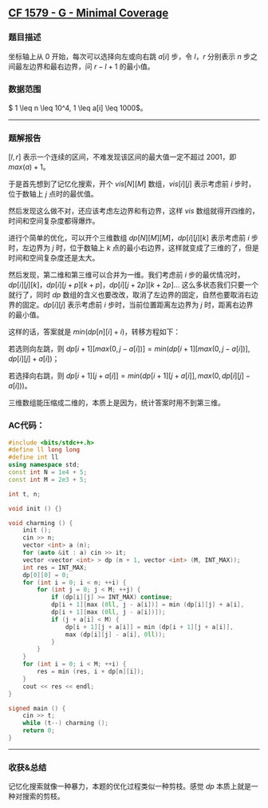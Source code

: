 ## [CF 1579 - G - Minimal Coverage](https://codeforces.com/contest/1579/problem/G) 

### 题目描述

坐标轴上从 $0$ 开始，每次可以选择向左或向右跳 $a[i]$ 步，令 $l，r$ 分别表示 $n$ 步之间最左边界和最右边界，问 $r - l + 1$ 的最小值。

### 数据范围

$ 1 \leq n \leq 10^4, 1 \leq a[i] \leq 1000$。

-----

### 题解报告

$[l, r]$ 表示一个连续的区间，不难发现该区间的最大值一定不超过 $2001$，即 $max (a) + 1$。

于是首先想到了记忆化搜索，开个 $vis[N][M]$ 数组，$vis[i][j]$ 表示考虑前 $i$ 步时，位于数轴上 $j$ 点时的最优值。

然后发现这么做不对，还应该考虑左边界和有边界，这样 $vis$ 数组就得开四维的，时间和空间复杂度都得爆炸。

进行个简单的优化，可以开个三维数组 $dp[N][M][M]$，$dp[i][j][k]$ 表示考虑前 $i$ 步时，左边界为 $j$ 时，位于数轴上 $k$ 点的最小右边界，这样就变成了三维的了，但是时间和空间复杂度还是太大。

然后发现，第二维和第三维可以合并为一维。我们考虑前 $i$ 步的最优情况时，$dp[i][j][k]$，$dp[i][j + p][k + p]$，$dp[i][j + 2p][k + 2p]$... 这么多状态我们只要一个就行了，同时 $dp$ 数组的含义也要改改，取消了左边界的固定，自然也要取消右边界的固定。$dp[i][j]$ 表示考虑前 $i$ 步时，当前位置距离左边界为 $j$ 时，距离右边界的最小值。

这样的话，答案就是 $min (dp[n][i] + i)$，转移方程如下：

若选则向左跳，则 $dp[i + 1][max (0, j - a[i])] = min (dp[i + 1][max (0, j - a[i])], dp[i][j] + a[i])$；

若选择向右跳，则 $dp[i + 1][j + a[i]] = min(dp[i + 1][j + a[i]], max(0, dp[i][j] - a[i]))$。

三维数组能压缩成二维的，本质上是因为，统计答案时用不到第三维。

### AC代码：

```cpp
#include <bits/stdc++.h>
#define ll long long
#define int ll
using namespace std;
const int N = 1e4 + 5;
const int M = 2e3 + 5;

int t, n;

void init () {}

void charming () {
	init ();
	cin >> n;
	vector <int> a (n);
	for (auto &it : a) cin >> it;
	vector <vector <int> > dp (n + 1, vector <int> (M, INT_MAX));
	int res = INT_MAX;
	dp[0][0] = 0;
	for (int i = 0; i < n; ++i) {
		for (int j = 0; j < M; ++j) {
			if (dp[i][j] >= INT_MAX) continue;
			dp[i + 1][max (0ll, j - a[i])] = min (dp[i][j] + a[i],
			dp[i + 1][max (0ll, j - a[i])]);
			if (j + a[i] < M) {
				dp[i + 1][j + a[i]] = min (dp[i + 1][j + a[i]],
				max (dp[i][j] - a[i], 0ll));
			}
		}
	}
	for (int i = 0; i < M; ++i) {
		res = min (res, i + dp[n][i]);
	}
	cout << res << endl;
}

signed main () {
	cin >> t;
	while (t--) charming ();
	return 0;
}
```

-----

### 收获&总结

记忆化搜索就像一种暴力，本题的优化过程类似一种剪枝。感觉 $dp$ 本质上就是一种对搜索的剪枝。
